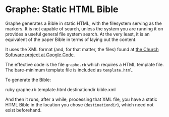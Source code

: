 Graphe: Static HTML Bible
=========================

Graphe generates a Bible in static HTML, with the filesystem serving as the markers. It is not capable of search, unless the system you are running it on provides a useful general file system search. At the very least, it is an equivalent of the paper Bible in terms of laying out the content.

It uses the XML format (and, for that matter, the files) found at [the Church Software project at Google Code](http://code.google.com/p/churchsoftware/downloads/list).

The effective code is the file `graphe.rb` which requires a HTML template file. The bare-minimum template file is included as `template.html`.

To generate the Bible:

  ruby graphe.rb template.html destinationdir bible.xml

And then it runs; after a while, processing that XML file, you have a static HTML Bible in the location you chose (`destinationdir`), which need not exist beforehand.

